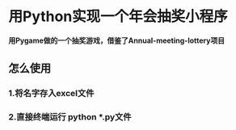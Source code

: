 # 用Python实现一个年会抽奖小程序
**用Pygame做的一个抽奖游戏，借鉴了Annual-meeting-lottery项目**

## 怎么使用
### 1.将名字存入excel文件
### 2.直接终端运行 python *.py文件
